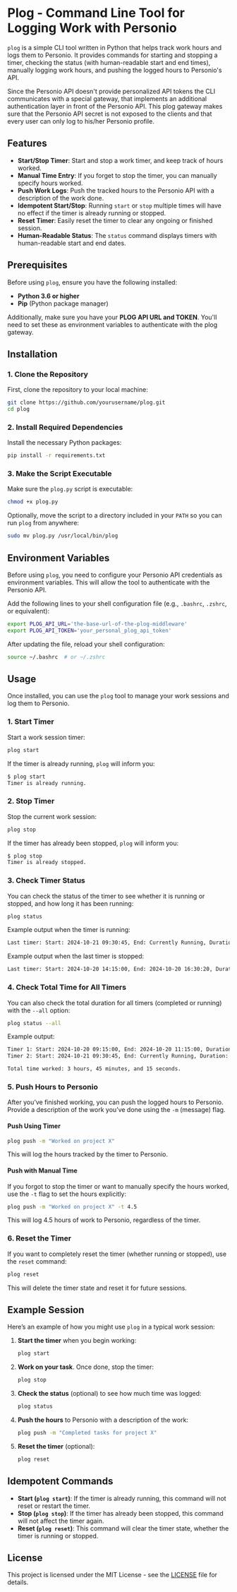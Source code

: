 
# Plog - Command Line Tool for Logging Work with Personio

`plog` is a simple CLI tool written in Python that helps track work hours and logs them to Personio. It provides commands for starting and stopping a timer, checking the status (with human-readable start and end times), manually logging work hours, and pushing the logged hours to Personio's API.

Since the Personio API doesn't provide personalized API tokens the CLI communicates with a special gateway, that implements an additional authentication layer in front of the Personio API. This plog gateway makes sure that the Personio API secret is not exposed to the clients and that every user can only log to his/her Personio profile.

## Features

- **Start/Stop Timer**: Start and stop a work timer, and keep track of hours worked.
- **Manual Time Entry**: If you forget to stop the timer, you can manually specify hours worked.
- **Push Work Logs**: Push the tracked hours to the Personio API with a description of the work done.
- **Idempotent Start/Stop**: Running `start` or `stop` multiple times will have no effect if the timer is already running or stopped.
- **Reset Timer**: Easily reset the timer to clear any ongoing or finished session.
- **Human-Readable Status**: The `status` command displays timers with human-readable start and end dates.

## Prerequisites

Before using `plog`, ensure you have the following installed:

- **Python 3.6 or higher**
- **Pip** (Python package manager)

Additionally, make sure you have your **PLOG API URL and TOKEN**. You'll need to set these as environment variables to authenticate with the plog gateway.

## Installation

### 1. Clone the Repository

First, clone the repository to your local machine:

```bash
git clone https://github.com/yourusername/plog.git
cd plog
```

### 2. Install Required Dependencies

Install the necessary Python packages:

```bash
pip install -r requirements.txt
```

### 3. Make the Script Executable

Make sure the `plog.py` script is executable:

```bash
chmod +x plog.py
```

Optionally, move the script to a directory included in your `PATH` so you can run `plog` from anywhere:

```bash
sudo mv plog.py /usr/local/bin/plog
```

## Environment Variables

Before using `plog`, you need to configure your Personio API credentials as environment variables. This will allow the tool to authenticate with the Personio API.

Add the following lines to your shell configuration file (e.g., `.bashrc`, `.zshrc`, or equivalent):

```bash
export PLOG_API_URL='the-base-url-of-the-plog-middleware'
export PLOG_API_TOKEN='your_personal_plog_api_token'
```

After updating the file, reload your shell configuration:

```bash
source ~/.bashrc  # or ~/.zshrc
```

## Usage

Once installed, you can use the `plog` tool to manage your work sessions and log them to Personio.

### 1. Start Timer

Start a work session timer:

```bash
plog start
```

If the timer is already running, `plog` will inform you:

```bash
$ plog start
Timer is already running.
```

### 2. Stop Timer

Stop the current work session:

```bash
plog stop
```

If the timer has already been stopped, `plog` will inform you:

```bash
$ plog stop
Timer is already stopped.
```

### 3. Check Timer Status

You can check the status of the timer to see whether it is running or stopped, and how long it has been running:

```bash
plog status
```

Example output when the timer is running:

```bash
Last timer: Start: 2024-10-21 09:30:45, End: Currently Running, Duration: 1 hour, 45 minutes, and 15 seconds.
```

Example output when the last timer is stopped:

```bash
Last timer: Start: 2024-10-20 14:15:00, End: 2024-10-20 16:30:20, Duration: 2 hours, 15 minutes, and 20 seconds.
```

### 4. Check Total Time for All Timers

You can also check the total duration for all timers (completed or running) with the `--all` option:

```bash
plog status --all
```

Example output:

```bash
Timer 1: Start: 2024-10-20 09:15:00, End: 2024-10-20 11:15:00, Duration: 2:00:00
Timer 2: Start: 2024-10-21 09:30:45, End: Currently Running, Duration: 1:45:15

Total time worked: 3 hours, 45 minutes, and 15 seconds.
```

### 5. Push Hours to Personio

After you’ve finished working, you can push the logged hours to Personio. Provide a description of the work you’ve done using the `-m` (message) flag.

#### Push Using Timer

```bash
plog push -m "Worked on project X"
```

This will log the hours tracked by the timer to Personio.

#### Push with Manual Time

If you forgot to stop the timer or want to manually specify the hours worked, use the `-t` flag to set the hours explicitly:

```bash
plog push -m "Worked on project X" -t 4.5
```

This will log 4.5 hours of work to Personio, regardless of the timer.

### 6. Reset the Timer

If you want to completely reset the timer (whether running or stopped), use the `reset` command:

```bash
plog reset
```

This will delete the timer state and reset it for future sessions.

## Example Session

Here’s an example of how you might use `plog` in a typical work session:

1. **Start the timer** when you begin working:
   
   ```bash
   plog start
   ```

2. **Work on your task**. Once done, stop the timer:

   ```bash
   plog stop
   ```

3. **Check the status** (optional) to see how much time was logged:

   ```bash
   plog status
   ```

4. **Push the hours** to Personio with a description of the work:

   ```bash
   plog push -m "Completed tasks for project X"
   ```

5. **Reset the timer** (optional):

   ```bash
   plog reset
   ```

## Idempotent Commands

- **Start (`plog start`)**: If the timer is already running, this command will not reset or restart the timer.
- **Stop (`plog stop`)**: If the timer has already been stopped, this command will not affect the timer again.
- **Reset (`plog reset`)**: This command will clear the timer state, whether the timer is running or stopped.

## License

This project is licensed under the MIT License - see the [LICENSE](LICENSE) file for details.
